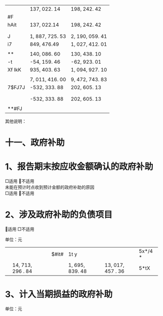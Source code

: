<table><tr><td></td><td>137, 022. 14</td><td>198, 242. 42</td></tr><tr><td>#F</td><td></td><td></td></tr><tr><td>hAit</td><td>137, 022.14</td><td>198, 242. 42</td></tr><tr><td></td><td></td><td></td></tr><tr><td></td><td></td><td></td></tr><tr><td>J</td><td>1, 887, 725. 53</td><td>2, 190, 059. 41</td></tr><tr><td>i7</td><td>849, 476.49</td><td>1, 027, 412. 01</td></tr><tr><td></td><td></td><td></td></tr><tr><td>**</td><td>140, 086. 60</td><td>130, 438. 10</td></tr><tr><td>-t</td><td>-54, 159. 46</td><td>-62, 923. 01</td></tr><tr><td>Xf IkK</td><td>935, 403. 63</td><td>1, 094, 927. 10</td></tr><tr><td></td><td></td><td></td></tr><tr><td></td><td>7, 011, 416. 00</td><td>9, 472, 743. 83</td></tr><tr><td>7$FJ7J</td><td>-532, 333. 88</td><td>202, 605. 13</td></tr><tr><td></td><td></td><td></td></tr><tr><td></td><td></td><td></td></tr><tr><td></td><td>-532, 333. 88</td><td>202, 605. 13</td></tr><tr><td></td><td></td><td></td></tr><tr><td>**#FJ</td><td></td><td></td></tr></table>

其他说明：

# 十一、政府补助

# 1、报告期末按应收金额确认的政府补助

□适用 不适用  
未能在预计时点收到预计金额的政府补助的原因  
□适用 不适用

# 2、涉及政府补助的负债项目

适用 □不适用

单位：元  

<table><tr><td></td><td></td><td></td><td>$#it#</td><td>1t y</td><td></td><td></td><td>5x*/4 *</td></tr><tr><td></td><td>14, 713, 296 . 84</td><td></td><td></td><td>1, 695, 839. 48</td><td></td><td>13, 017, 457 . 36</td><td>5*tX</td></tr></table>

# 3、计入当期损益的政府补助

单位：元